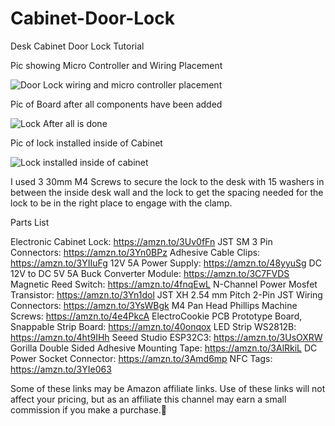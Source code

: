 # Cabinet-Door-Lock
Desk Cabinet Door Lock Tutorial

Pic showing Micro Controller and Wiring Placement

![Door Lock wiring and micro controller placement](https://github.com/user-attachments/assets/6b5f9e00-7e17-4f5d-93eb-5d1b3084c04c)


Pic of Board after all components have been added

![Lock After all is done](https://github.com/user-attachments/assets/41f61bfb-e198-4f4e-91dd-b486b3928a04)

Pic of lock installed inside of Cabinet

![Lock installed inside of cabinet](https://github.com/user-attachments/assets/684d3fb4-f28c-4854-a3e3-0b1a8288e516)

I used 3 30mm M4 Screws to secure the lock to the desk with 15 washers in between the inside desk wall and the lock to get the spacing needed for the lock to be in the right place to engage with the clamp.

Parts List

Electronic Cabinet Lock: https://amzn.to/3Uv0fFn
JST SM 3 Pin Connectors: https://amzn.to/3Yn0BPz
Adhesive Cable Clips: https://amzn.to/3YIIuFg
12V 5A Power Supply: https://amzn.to/48yyuSg
DC 12V to DC 5V 5A Buck Converter Module: https://amzn.to/3C7FVDS
Magnetic Reed Switch: https://amzn.to/4fnqEwL
N-Channel Power Mosfet Transistor: https://amzn.to/3Yn1dol
JST XH 2.54 mm Pitch 2-Pin JST Wiring Connectors: https://amzn.to/3YsWBgk
M4 Pan Head Phillips Machine Screws: https://amzn.to/4e4PkcA
ElectroCookie PCB Prototype Board, Snappable Strip Board: https://amzn.to/40onqox
LED Strip WS2812B: https://amzn.to/4ht9IHh
Seeed Studio ESP32C3: https://amzn.to/3UsOXRW
Gorilla Double Sided Adhesive Mounting Tape: https://amzn.to/3AlRkiL
DC Power Socket Connector: https://amzn.to/3Amd6mp
NFC Tags: https://amzn.to/3YIe063


Some of these links may be Amazon affiliate links. Use of these links will not affect your pricing, but as an affiliate this channel may earn a small commission if you make a purchase.💖
